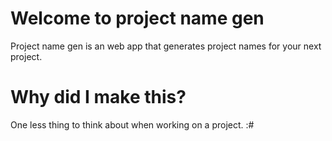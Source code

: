 # Welcome to project name gen
Project name gen is an web app that generates project names for your next project.

# Why did I make this?
One less thing to think about when working on a project. :#

